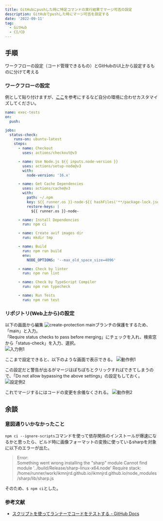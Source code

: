 ```yaml
---
title: GitHubにpushした時に特定コマンドの実行結果でマージ可否の設定
description: GitHubでpushした時にマージ可否を設定する
date: '2022-09-11'
tag:
  - GitHub
  - CI/CD
---
```


## 手順

ワークフローの設定（コード管理できるもの）とGitHubのUI上から設定するものに分けて考える

### ワークフローの設定

例として貼り付けますが、[ここ](https://docs.github.com/ja/actions/examples/using-scripts-to-test-your-code-on-a-runner)を参考にするなど自分の環境に合わせカスタマイズしてください。

```yaml
name: exec-tests
on:
  push:

jobs:
  status-check:
    runs-on: ubuntu-latest
    steps:
      - name: Checkout
        uses: actions/checkout@v3

      - name: Use Node.js ${{ inputs.node-version }}
        uses: actions/setup-node@v3
        with:
          node-version: '16.x'

      - name: Get Cache Dependencies
        uses: actions/cache@v3
        with:
          path: ~/.npm
          key: ${{ runner.os }}-node-${{ hashFiles('**/package-lock.json') }}
          restore-keys: |
            ${{ runner.os }}-node-

      - name: Install Dependencies
        run: npm ci

      - name: Create avif images dir
        run: mkdir tmp

      - name: Build
        run: npm run build
        env:
          NODE_OPTIONS: '--max_old_space_size=4096'

      - name: Check by linter
        run: npm run lint

      - name: Check by TypeScript Compiler
        run: npm run typecheck

      - name: Run Tests
        run: npm run test

```

### リポジトリ(Web上から)の設定

以下の画面から編集
![create-protection](https://i.gyazo.com/b5ca6098ced1849a751945e9e45d2c62.png)
mainブランチの保護をするため、「main」と入力。  
「Require status checks to pass before merging」にチェックを入れ、検索窓から「status-check」を入力、選択。  
![入力例1](https://i.gyazo.com/7e5c454ddc160cff2b14487e48a12504.png)

ここまで設定できると、以下のような画面で表示できる。
![動作例1](https://i.gyazo.com/ccf3105509cc3d866b5cc6ca9cf26524.png)

この設定だと警告が出るがマージはぽちぽちとクリックすればできてしまうので、「Do not allow bypassing the above settings」の設定もしておく。
![設定例2](https://i.gyazo.com/31b6721b6b8636087028d71c1f906445.png)

これでマージするにはコードの変更を余儀なくされる。
![動作例2](https://i.gyazo.com/bf39f63f875bc6ca659adbaca36bc357.png)

## 余談

### 意図通りいかなかったこと

`npm ci --ignore-scripts`コマンドを使って依存関係のインストールが爆速になるかと思ったら、ビルド時に画像フォーマットの変換に使っているsharpを対象に以下のエラーが出た。

> Error:  
> Something went wrong installing the "sharp" module
> Cannot find module '../build/Release/sharp-linux-x64.node'
> Require stack:
>   /home/runner/work/ikmnjrd.github.io/ikmnjrd.github.io/node_modules/sharp/lib/sharp.js

そのため、`$ npm ci`とした。

### 参考文献

- [スクリプトを使ってランナーでコードをテストする - GitHub Docs](https://docs.github.com/ja/actions/examples/using-scripts-to-test-your-code-on-a-runner)
